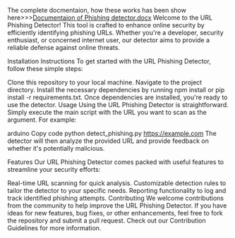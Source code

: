 The complete docmentaion, how these works has been show here>>>[Documentaion of Phishing detector.docx](https://github.com/sagar658/Phishing-Detection/files/14437911/Documentaion.of.Phishing.detector.docx)
Welcome to the URL Phishing Detector! This tool is crafted to enhance online security by efficiently identifying phishing URLs. Whether you're a developer, security enthusiast, or concerned internet user, our detector aims to provide a reliable defense against online threats.

Installation Instructions
To get started with the URL Phishing Detector, follow these simple steps:

Clone this repository to your local machine.
Navigate to the project directory.
Install the necessary dependencies by running npm install or pip install -r requirements.txt.
Once dependencies are installed, you're ready to use the detector.
Usage
Using the URL Phishing Detector is straightforward. Simply execute the main script with the URL you want to scan as the argument. For example:

arduino
Copy code
python detect_phishing.py https://example.com
The detector will then analyze the provided URL and provide feedback on whether it's potentially malicious.

Features
Our URL Phishing Detector comes packed with useful features to streamline your security efforts:

Real-time URL scanning for quick analysis.
Customizable detection rules to tailor the detector to your specific needs.
Reporting functionality to log and track identified phishing attempts.
Contributing
We welcome contributions from the community to help improve the URL Phishing Detector. If you have ideas for new features, bug fixes, or other enhancements, feel free to fork the repository and submit a pull request. Check out our Contribution Guidelines for more information.
